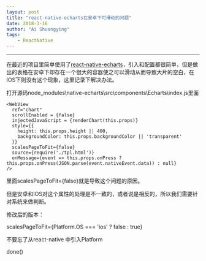 ```yaml
---
layout: post
title: "react-native-echarts在安卓下可滑动的问题"
date: 2018-3-16
author: "Ai Shuangying"
tags:
	- ReactNative
---
```


----------

在最近的项目里简单使用了[react-native-echarts](https://github.com/somonus/react-native-echarts)，引入和配置都很简单，但是做出的表格在安卓下却存在一个很大的容器使之可以滑动从而导致大片的空白，在IOS下则没有这个现象，这里记录下解决办法。


打开源码node_modules\native-echarts\src\components\Echarts\index.js里面

```
<WebView
  ref="chart"
  scrollEnabled = {false}
  injectedJavaScript = {renderChart(this.props)}
  style={{
    height: this.props.height || 400,
    backgroundColor: this.props.backgroundColor || 'transparent'
  }}
  scalesPageToFit={false}          
  source={require('./tpl.html')}
  onMessage={event => this.props.onPress ? this.props.onPress(JSON.parse(event.nativeEvent.data)) : null}
/>
```

里面scalesPageToFit={false}就是导致这个问题的原因。

但是安卓和IOS对这个属性的处理是不一致的，或者说是相反的，所以我们需要针对系统来做判断。

修改后的版本：

scalesPageToFit={Platform.OS === 'ios' ? false : true}

不要忘了从react-native 中引入Platform

done()